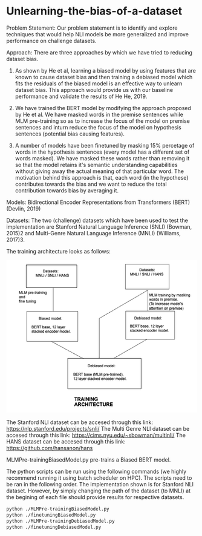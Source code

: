 # Unlearning-the-bias-of-a-dataset

Problem Statement: Our problem statement is to identify and explore techniques that would help NLI models be more generalized and improve performance on challenge datasets. 

Approach: There are three approaches by which we have tried to reducing dataset bias.

1. As shown by He et al, learning a biased model by using features that are known to cause dataset bias and then training a debiased model which fits the residuals of the biased model is an effective way to unlearn dataset bias. This approach would provide us with our baseline performance and validate the results of He He, 2019.

2. We have trained the BERT model by modifying the approach proposed by He et al. We have masked words in the premise sentences while MLM pre-training so as to increase the focus of the model on premise sentences and inturn reduce the focus of the model on hypothesis sentences (potential bias causing features).

3. A number of models have been finetuned by masking 15% percetage of words in the hypothesis sentences (every model has a different set of words masked). We have masked these words rather than removing it so that the model retains it's semantic understanding capabilities without giving away the actual meaning of that particular word. The motivation behind this approach is that, each word (in the hypothese) contributes towards the bias and we want to reduce the total contribution towards bias by averaging it.

Models: Bidirectional Encoder Representations from Transformers (BERT) (Devlin, 2019)

Datasets: The two (challenge) datasets which have been used to test the implementation are Stanford Natural Language Inference (SNLI) (Bowman, 2015)2 and Multi-Genre Natural Language Inference (MNLI) (Williams, 2017)3.

The training architecture looks as follows:

![alt text](https://raw.githubusercontent.com/pradyGn/Unlearning-the-bias-of-a-dataset/main/Architecture.png)

The Stanford NLI dataset can be accesed through this link: https://nlp.stanford.edu/projects/snli/
The Multi Genre NLI dataset can be accesed through this link: https://cims.nyu.edu/~sbowman/multinli/
The HANS dataset can be accesed through this link: https://github.com/hansanon/hans

MLMPre-trainingBiasedModel.py pre-trains a Biased BERT model.

The python scripts can be run using the following commands (we highly recommend running it using batch scheduler on HPC). The scripts need to be ran in the following order. The implementation shown is for Stanford NLI dataset. However, by simply changing the path of the dataset (to MNLI) at the begining of each file should provide results for respective datasets.

```
python ./MLMPre-trainingBiasedModel.py
python ./finetuningBiasedModel.py
python ./MLMPre-trainingDebiasedModel.py
python ./finetuningDebiasedModel.py
```



